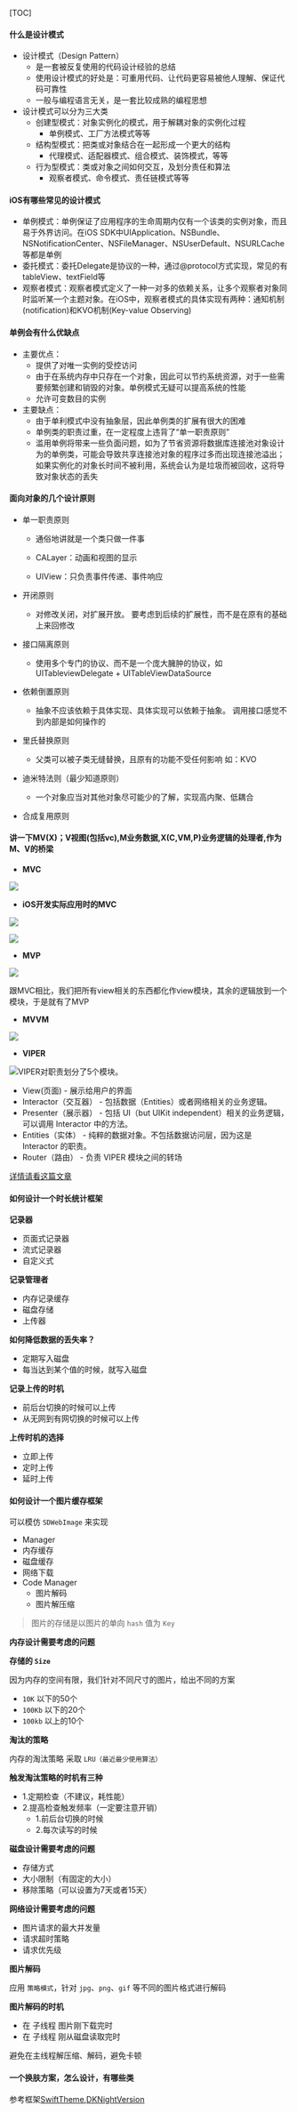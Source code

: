 [TOC]

#### 什么是设计模式

- 设计模式（Design Pattern）
  - 是一套被反复使用的代码设计经验的总结
  - 使用设计模式的好处是：可重用代码、让代码更容易被他人理解、保证代码可靠性
  - 一般与编程语言无关，是一套比较成熟的编程思想
- 设计模式可以分为三大类
  - 创建型模式：对象实例化的模式，用于解耦对象的实例化过程
    - 单例模式、工厂方法模式等等
  - 结构型模式：把类或对象结合在一起形成一个更大的结构
    - 代理模式、适配器模式、组合模式、装饰模式，等等
  - 行为型模式：类或对象之间如何交互，及划分责任和算法
    - 观察者模式、命令模式、责任链模式等等

#### iOS有哪些常见的设计模式

- 单例模式：单例保证了应用程序的生命周期内仅有一个该类的实例对象，而且易于外界访问。在iOS SDK中UIApplication、NSBundle、NSNotificationCenter、NSFileManager、NSUserDefault、NSURLCache等都是单例
- 委托模式：委托Delegate是协议的一种，通过@protocol方式实现，常见的有tableView、textField等
- 观察者模式：观察者模式定义了一种一对多的依赖关系，让多个观察者对象同时监听某一个主题对象。在iOS中，观察者模式的具体实现有两种：通知机制(notification)和KVO机制(Key-value Observing)

#### 单例会有什么优缺点

- 主要优点：
  - 提供了对唯一实例的受控访问
  - 由于在系统内存中只存在一个对象，因此可以节约系统资源，对于一些需要频繁创建和销毁的对象。单例模式无疑可以提高系统的性能
  - 允许可变数目的实例
- 主要缺点：
  - 由于单利模式中没有抽象层，因此单例类的扩展有很大的困难
  - 单例类的职责过重，在一定程度上违背了“单一职责原则”
  - 滥用单例将带来一些负面问题，如为了节省资源将数据库连接池对象设计为的单例类，可能会导致共享连接池对象的程序过多而出现连接池溢出；如果实例化的对象长时间不被利用，系统会认为是垃圾而被回收，这将导致对象状态的丢失

#### 面向对象的几个设计原则

- 单一职责原则

  - 通俗地讲就是一个类只做一件事

  - CALayer：动画和视图的显示
  - UIView：只负责事件传递、事件响应

- 开闭原则

  - 对修改关闭，对扩展开放。 要考虑到后续的扩展性，而不是在原有的基础上来回修改

- 接口隔离原则

  - 使用多个专门的协议、而不是一个庞大臃肿的协议，如 UITableviewDelegate + UITableViewDataSource

- 依赖倒置原则

  - 抽象不应该依赖于具体实现、具体实现可以依赖于抽象。 调用接口感觉不到内部是如何操作的

- 里氏替换原则

  - 父类可以被子类无缝替换，且原有的功能不受任何影响 如：KVO

- 迪米特法则（最少知道原则）

  - 一个对象应当对其他对象尽可能少的了解，实现高内聚、低耦合
- 合成复用原则

#### 讲一下MV(X)；V视图(包括vc),M业务数据,X(C,VM,P)业务逻辑的处理者,作为M、V的桥梁

- **MVC**

![](./reviewimgs/objc_mvx_mvc)

- **iOS开发实际应用时的MVC**

![](./reviewimgs/objc_mvx_mvc_oc1)

![](./reviewimgs/objc_mvx_mvc_oc0)

- **MVP**

![](./reviewimgs/objc_mvx_mvp)

跟MVC相比，我们把所有view相关的东西都化作view模块，其余的逻辑放到一个模块，于是就有了MVP

- **MVVM**

![](./reviewimgs/objc_mvx_mvvm)

- **VIPER**

![](./reviewimgs/objc_mvx_viper)VIPER对职责划分了5个模块。

- View(页面) - 展示给用户的界面
- Interactor（交互器） - 包括数据（Entities）或者网络相关的业务逻辑。
- Presenter（展示器） - 包括 UI（but UIKit independent）相关的业务逻辑，可以调用 Interactor 中的方法。
- Entities（实体） - 纯粹的数据对象。不包括数据访问层，因为这是 Interactor 的职责。
- Router（路由） - 负责 VIPER 模块之间的转场

[详情请看这篇文章](https://blog.coding.net/blog/ios-architecture-patterns)

#### 如何设计一个时长统计框架

**记录器**

- 页面式记录器
- 流式记录器
- 自定义式

**记录管理者**

- 内存记录缓存
- 磁盘存储
- 上传器

**如何降低数据的丢失率？**

- 定期写入磁盘
- 每当达到某个值的时候，就写入磁盘

**记录上传的时机**

- 前后台切换的时候可以上传
- 从无网到有网切换的时候可以上传

**上传时机的选择**

- 立即上传
- 定时上传
- 延时上传

#### 如何设计一个图片缓存框架

可以模仿 `SDWebImage` 来实现

- Manager
- 内存缓存
- 磁盘缓存
- 网络下载
- Code Manager
  - 图片解码
  - 图片解压缩

> 图片的存储是以图片的单向 `hash` 值为 `Key`

**内存设计需要考虑的问题**

**存储的 `Size`**

因为内存的空间有限，我们针对不同尺寸的图片，给出不同的方案

- `10K` 以下的50个
- `100Kb` 以下的20个
- `100kb` 以上的10个

**淘汰的策略**

内存的淘汰策略 采取 `LRU（最近最少使用算法）`

**触发淘汰策略的时机有三种**

- 1.定期检查（不建议，耗性能）
- 2.提高检查触发频率（一定要注意开销）
  - 1.前后台切换的时候
  - 2.每次读写的时候

**磁盘设计需要考虑的问题**

- 存储方式
- 大小限制（有固定的大小）
- 移除策略（可以设置为7天或者15天）

**网络设计需要考虑的问题**

- 图片请求的最大并发量
- 请求超时策略
- 请求优先级

**图片解码**

应用 `策略模式`，针对 `jpg`、`png`、`gif` 等不同的图片格式进行解码

**图片解码的时机**

- 在 子线程 图片刚下载完时
- 在 子线程 刚从磁盘读取完时

避免在主线程解压缩、解码，避免卡顿

#### 一个换肤方案，怎么设计，有哪些类

参考框架[SwiftTheme](https://github.com/wxxsw/SwiftTheme),[DKNightVersion](https://github.com/draveness/DKNightVersion)


